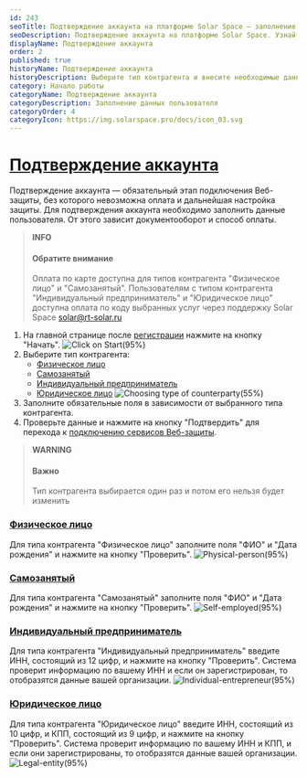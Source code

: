 ```yaml
---
id: 243
seoTitle: Подтверждение аккаунта на платформе Solar Space — заполнение профиля пользователя
seoDescription: Подтверждение аккаунта на платформе Solar Space. Узнайте, как заполнить профиль пользователя в личном кабинете. Выберите тип контрагента для дальнейшего способа оплаты
displayName: Подтверждение аккаунта
order: 2
published: true
historyName: Подтверждение аккаунта
historyDescription: Выберите тип контрагента и внесите необходимые данные для подключения сервисов
category: Начало работы
categoryName: Подтверждение аккаунта
categoryDescription: Заполнение данных пользователя
categoryOrder: 4
categoryIcon: https://img.solarspace.pro/docs/icon_03.svg
---
```


# [Подтверждение аккаунта](account-confirmation)

Подтверждение аккаунта — обязательный этап подключения Веб-защиты, без которого невозможна оплата и дальнейшая настройка защиты. Для подтверждения аккаунта необходимо заполнить данные пользователя. От этого зависит документооборот и способ оплаты. 

> **INFO**
> #### Обратите внимание 
> Оплата по карте доступна для типов контрагента "Физическое лицо" и "Самозанятый". Пользователям с типом контрагента "Индивидуальный предприниматель" и "Юридическое лицо" доступна оплата по коду выбранных услуг через поддержку Solar Space solar@rt-solar.ru

1. На главной странице после [регистрации]([242]) нажмите на кнопку "Начать".
![Click on Start(95%)](https://img.solarspace.pro/docs/start-page.jpg "Нажать на кнопку 'Начать'")
2. Выберите тип контрагента:
    - [Физическое лицо]([243#physical-person])
    - [Самозанятый]([243#self-employed])
    - [Индивидуальный предприниматель]([243#individual-entrepreneur])
    - [Юридическое лицо]([243#legal-entity])
![Choosing type of counterparty(55%)](https://img.solarspace.pro/docs/choosing-type-of-counterparty.jpg "Выбор типа контрагента")
3. Заполните обязательные поля в зависимости от выбранного типа контрагента.
4. Проверьте данные и нажмите на кнопку "Подтвердить" для перехода к [подключению сервисов Веб-защиты]([208]).

> **WARNING**
> #### Важно  
> Тип контрагента выбирается один раз и потом его нельзя будет изменить

### [Физическое лицо](physical-person)
Для типа контрагента "Физическое лицо" заполните поля "ФИО" и "Дата рождения" и нажмите на кнопку "Проверить".
![Physical-person(95%)](https://img.solarspace.pro/docs/physical-person.jpg "Тип контрагента 'Физическое лицо'")

### [Самозанятый](self-employed)
Для типа контрагента "Самозанятый" заполните поля "ФИО" и "Дата рождения" и нажмите на кнопку "Проверить".
![Self-employed(95%)](https://img.solarspace.pro/docs/self-employed.jpg "Тип контрагента 'Самозанятый'")

### [Индивидуальный предприниматель](individual-entrepreneur)
Для типа контрагента "Индивидуальный предприниматель" введите ИНН, состоящий из 12 цифр, и нажмите на кнопку "Проверить". Система проверит информацию по вашему ИНН и если он зарегистрирован, то отобразятся данные вашей организации.
![Individual-entrepreneur(95%)](https://img.solarspace.pro/docs/individual-entrepreneur.jpg "Тип контрагента 'Индивидуальный предприниматель'")


### [Юридическое лицо](legal-entity)
Для типа контрагента "Юридическое лицо" введите ИНН, состоящий из 10 цифр, и КПП, состоящий из 9 цифр, и нажмите на кнопку "Проверить". Система проверит информацию по вашему ИНН и КПП, и если они зарегистрированы, то отобразятся данные вашей организации.
![Legal-entity(95%)](https://img.solarspace.pro/docs/legal-entity.jpg "Тип контрагента 'Юридическое лицо'")
